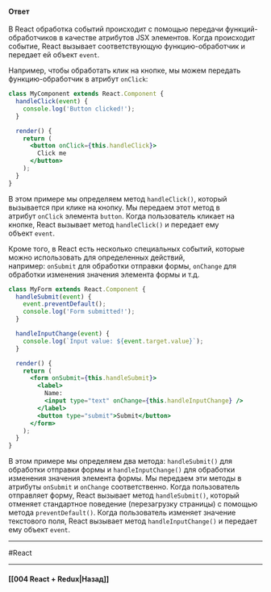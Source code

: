 #### Ответ

В React обработка событий происходит с помощью передачи функций-обработчиков в качестве атрибутов JSX элементов. Когда происходит событие, React вызывает соответствующую функцию-обработчик и передает ей объект `event`.

Например, чтобы обработать клик на кнопке, мы можем передать функцию-обработчик в атрибут `onClick`:

```jsx
class MyComponent extends React.Component {
  handleClick(event) {
    console.log('Button clicked!');
  }

  render() {
    return (
      <button onClick={this.handleClick}>
        Click me
      </button>
    );
  }
}
```

В этом примере мы определяем метод `handleClick()`, который вызывается при клике на кнопку. Мы передаем этот метод в атрибут `onClick` элемента `button`. Когда пользователь кликает на кнопке, React вызывает метод `handleClick()` и передает ему объект `event`.

Кроме того, в React есть несколько специальных событий, которые можно использовать для определенных действий, например: `onSubmit` для обработки отправки формы, `onChange` для обработки изменения значения элемента формы и т.д.

```jsx
class MyForm extends React.Component {
  handleSubmit(event) {
    event.preventDefault();
    console.log('Form submitted!');
  }

  handleInputChange(event) {
    console.log(`Input value: ${event.target.value}`);
  }

  render() {
    return (
      <form onSubmit={this.handleSubmit}>
        <label>
          Name:
          <input type="text" onChange={this.handleInputChange} />
        </label>
        <button type="submit">Submit</button>
      </form>
    );
  }
}
```

В этом примере мы определяем два метода: `handleSubmit()` для обработки отправки формы и `handleInputChange()` для обработки изменения значения элемента формы. Мы передаем эти методы в атрибуты `onSubmit` и `onChange` соответственно. Когда пользователь отправляет форму, React вызывает метод `handleSubmit()`, который отменяет стандартное поведение (перезагрузку страницы) с помощью метода `preventDefault()`. Когда пользователь изменяет значение текстового поля, React вызывает метод `handleInputChange()` и передает ему объект `event`.

____
#React

____

#### [[004 React + Redux|Назад]]